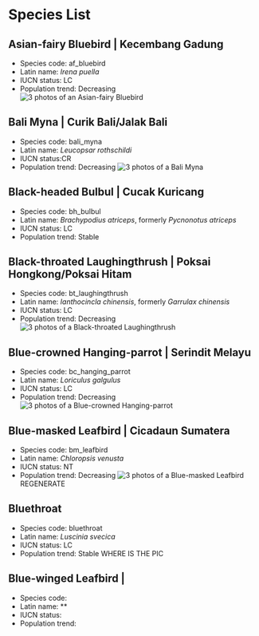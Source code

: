 # **Species List**

## Asian-fairy Bluebird | Kecembang Gadung
* Species code: af_bluebird
* Latin name: *Irena puella*
* IUCN status: LC
* Population trend: Decreasing  
![3 photos of an Asian-fairy Bluebird](species_examples/af_bluebird.jpg)

## Bali Myna | Curik Bali/Jalak Bali
* Species code: bali_myna
* Latin name: *Leucopsar rothschildi*
* IUCN status:CR
* Population trend: Decreasing 
![3 photos of a Bali Myna](species_examples/bali_myna.jpg)  

## Black-headed Bulbul | Cucak Kuricang
* Species code: bh_bulbul
* Latin name: *Brachypodius atriceps*, formerly *Pycnonotus atriceps*
* IUCN status: LC
* Population trend: Stable

## Black-throated Laughingthrush | Poksai Hongkong/Poksai Hitam
* Species code: bt_laughingthrush
* Latin name: *Ianthocincla chinensis*, formerly *Garrulax chinensis*
* IUCN status: LC
* Population trend: Decreasing
 ![3 photos of a Black-throated Laughingthrush](species_examples/bt_laughingthrush.jpg)

## Blue-crowned Hanging-parrot | Serindit Melayu
* Species code: bc_hanging_parrot
* Latin name: *Loriculus galgulus*
* IUCN status: LC
* Population trend: Decreasing
![3 photos of a Blue-crowned Hanging-parrot](species_examples/bc_hanging_parrot.jpg)

## Blue-masked Leafbird | Cicadaun Sumatera
* Species code: bm_leafbird
* Latin name: *Chloropsis venusta*
* IUCN status: NT
* Population trend: Decreasing
![3 photos of a Blue-masked Leafbird ](species_examples/bm_leafbird.jpg)
REGENERATE

## Bluethroat
* Species code: bluethroat
* Latin name: *Luscinia svecica*
* IUCN status: LC
* Population trend: Stable
WHERE IS THE PIC 

## Blue-winged Leafbird |
* Species code: 
* Latin name: **
* IUCN status:
* Population trend: 